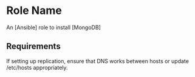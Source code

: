 Role Name
=========

An [Ansible] role to install [MongoDB]

Requirements
------------

If setting up replication, ensure that DNS works between hosts or
update /etc/hosts appropriately.


